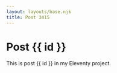```yaml
---
layout: layouts/base.njk
title: Post 3415
---
```


# Post {{ id }}

This is post {{ id }} in my Eleventy project.
